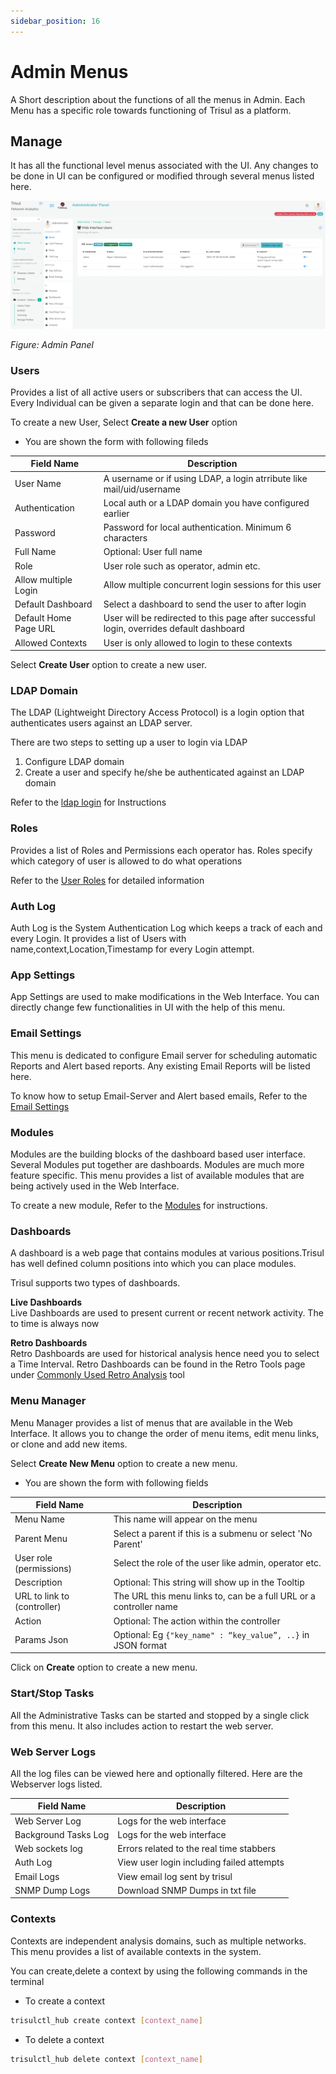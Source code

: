 ```yaml
---
sidebar_position: 16
---
```


# Admin Menus

A Short description about the functions of all the menus in Admin. Each 
Menu has a specific role towards functioning of Trisul as a platform.

## Manage

It has all the functional level menus associated with the UI. Any changes to be done in UI can be configured or modified through several menus listed here.

![](images/adminmenu.png)

*Figure: Admin Panel*

### Users

Provides a list of all active users or subscribers that can access 
the UI. Every Individual can be given a separate login and that can be 
done here.

To create a new User, Select **Create a new User** option

- You are shown the form with following fileds

| Field Name            | Description                                                                              |
| --------------------- | ---------------------------------------------------------------------------------------- |
| User Name             | A username or if using LDAP, a login atrribute like mail/uid/username                    |
| Authentication        | Local auth or a LDAP domain you have configured earlier                                  |
| Password              | Password for local authentication. Minimum 6 characters                                  |
| Full Name             | Optional: User full name                                                                 |
| Role                  | User role such as operator, admin etc.                                                   |
| Allow multiple Login  | Allow multiple concurrent login sessions for this user                                   |
| Default Dashboard     | Select a dashboard to send the user to after login                                       |
| Default Home Page URL | User will be redirected to this page after successful login, overrides default dashboard |
| Allowed Contexts      | User is only allowed to login to these contexts                                          |

Select **Create User** option to create a new user.

### LDAP Domain

The LDAP (Lightweight Directory Access Protocol) is a login option that authenticates users against an LDAP server.

There are two steps to setting up a user to login via LDAP

1. Configure LDAP domain
2. Create a user and specify he/she be authenticated against an LDAP domain

Refer to the [ldap login](/docs/ug/webadmin/ldap_login) for Instructions

### Roles

Provides a list of Roles and Permissions each operator has. Roles specify which category of user is allowed to do what operations

Refer to the [User Roles](/docs/ug/webadmin/userroles) for detailed information

### Auth Log

Auth Log is the System Authentication Log which keeps a track of each and every Login. It provides a list of Users with name,context,Location,Timestamp for every Login attempt.

### App Settings

App Settings are used to make modifications in the Web Interface. You can directly change few functionalities in UI with the help of this menu.

### Email Settings

This menu is dedicated to configure Email server for scheduling automatic Reports and Alert based reports. Any existing Email Reports will be listed here.

To know how to setup Email-Server and Alert based emails, Refer to the [Email Settings](/docs/ug/reports/emailsettings)

### Modules

Modules are the building blocks of the dashboard based user interface. Several Modules put together are dashboards. Modules are much more feature specific. This menu provides a list of available modules that are being actively used in the Web Interface.

To create a new module, Refer to the [Modules](/docs/ug/ui/modules#how-to-create-modules) for instructions.

### Dashboards

A dashboard is a web page that contains modules at various positions.Trisul has well defined column positions into which you can place modules.

Trisul supports two types of dashboards.

**Live Dashboards**  
Live Dashboards are used to present current or recent network activity. The to time is always now

**Retro Dashboards**  
Retro Dashboards are used for historical analysis hence need you to 
select a Time Interval. Retro Dashboards can be found in the Retro Tools
 page under [Commonly Used Retro Analysis](/docs/ug/cg/retrotools) tool

### Menu Manager

Menu Manager provides a list of menus that are available in the Web 
Interface. It allows you to change the order of menu items, edit menu 
links, or clone and add new items.

Select **Create New Menu** option to create a new menu.

- You are shown the form with following fields

| Field Name                  | Description                                                        |
| --------------------------- | ------------------------------------------------------------------ |
| Menu Name                   | This name will appear on the menu                                  |
| Parent Menu                 | Select a parent if this is a submenu or select 'No Parent'         |
| User role (permissions)     | Select the role of the user like admin, operator etc.              |
| Description                 | Optional: This string will show up in the Tooltip                  |
| URL to link to (controller) | The URL this menu links to, can be a full URL or a controller name |
| Action                      | Optional: The action within the controller                         |
| Params Json                 | Optional: Eg `{"key_name" : “key_value”, ..}` in JSON format       |

Click on **Create** option to create a new menu.

### Start/Stop Tasks

All the Administrative Tasks can be started and stopped by a single 
click from this menu. It also includes action to restart the web server.

### Web Server Logs

All the log files can be viewed here and optionally filtered. Here are the Webserver logs listed.

| Field Name           | Description                               |
| -------------------- | ----------------------------------------- |
| Web Server Log       | Logs for the web interface                |
| Background Tasks Log | Logs for the web interface                |
| Web sockets log      | Errors related to the real time stabbers  |
| Auth Log             | View user login including failed attempts |
| Email Logs           | View email log sent by trisul             |
| SNMP Dump Logs       | Download SNMP Dumps in txt file           |

### Contexts

Contexts are independent analysis domains, such as multiple networks.
 This menu provides a list of available contexts in the system.

You can create,delete a context by using the following commands in the terminal

- To create a context

```bash
trisulctl_hub create context [context_name]
```

- To delete a context  

```bash
trisulctl_hub delete context [context_name]
```

